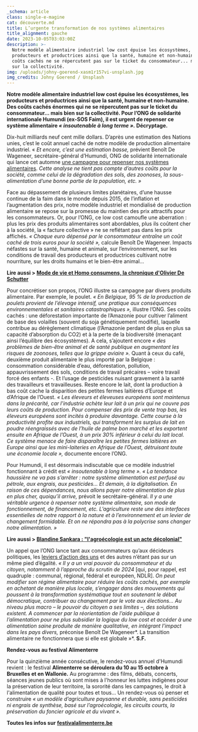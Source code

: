 ```yaml
---
_schema: article
class: single-e-magine
cat: découverte.md
title: L’urgente transformation de nos systèmes alimentaires
title_alignment: gauche
date: 2023-10-05T03:03:00Z
description: >-
  Notre modèle alimentaire industriel low cost épuise les écosystèmes, les
  producteurs et productrices ainsi que la santé, humaine et non-humaine. Ces
  coûts cachés ne se répercutent pas sur le ticket du consommateur... mais bien
  sur la collectivité.
img: /uploads/johny-goerend-xasm1r157vi-unsplash.jpg
img_credits: Johny Goerend / Unsplash
---
```

**Notre modèle alimentaire industriel low cost épuise les écosystèmes, les producteurs et productrices ainsi que la santé, humaine et non-humaine. Des coûts cachés énormes qui ne se répercutent pas sur le ticket du consommateur... mais bien sur la collectivité. Pour l’ONG de solidarité internationale Humundi (ex-SOS Faim), il est urgent de repenser ce système alimentaire *« insoutenable à long terme ».* Décryptage.**

Dix-huit milliards neuf cent mille dollars. D’après une estimation des Nations unies, c’est le coût annuel caché de notre modèle de production alimentaire industriel. «&nbsp;*Et encore, c’est une estimation basse,* prévient Benoît De Wageneer, secrétaire-général d’Humundi, ONG de solidarité internationale qui lance cet automne <a target="_blank" rel="noopener" href="https://www.humundi.org/les-couts-caches-de-notre-alimentation-quelles-solutions-pour-un-monde-plus-juste/">une campagne pour repenser nos systèmes alimentaires</a>. *Cette analyse ne tient pas compte d’autres coûts pour la société, comme celui de la dégradation des sols, des zoonoses, la sous-alimentation d’une bonne partie de la population, etc. »*

Face au dépassement de plusieurs limites planétaires, d’une hausse continue de la faim dans le monde depuis 2015, de l’inflation et l’augmentation des prix, notre modèle industriel et mondialisé de production alimentaire se repose sur la promesse du maintien des prix attractifs pour les consommateurs. Or, pour l’ONG, ce low cost camoufle une aberration : plus les prix des produits alimentaires sont abordables, plus ils coûtent cher à la société, la « facture collective » ne se reflétant pas dans les prix affichés. *« Chaque euro dépensé par le consommateur entraîne un coût caché de trois euros pour la société »,* calcule Benoît De Wageneer. Impacts néfastes sur la santé, humaine et animale, sur l’environnement, sur les conditions de travail des producteurs et productrices cultivant notre nourriture, sur les droits humains et le bien-être animal…

**Lire aussi &gt; <a target="_blank" rel="noopener" href="https://www.imagine-magazine.com/libre-acces/chronique/modes-de-vie-et-homo-consumens/">Mode de vie et Homo consumens, la chronique d'Olivier De Schutter</a>**

Pour concrétiser son propos, l’ONG illustre sa campagne par divers produits alimentaire. Par exemple, le poulet. *« En Belgique, 95 % de la production de poulets provient de l’élevage intensif, une pratique aux conséquences environnementales et sanitaires catastrophiques »,* illustre l’ONG. Ses coûts cachés : une déforestation importante de l’Amazonie pour cultiver l’aliment de base des volailles (souvent du soja génétiquement modifié), laquelle contribue au dérèglement climatique (l’Amazonie perdant de plus en plus sa capacité d’absorption du CO2) et à la perte de la biodiversité (menaçant ainsi l’équilibre des écosystèmes). A cela, s’ajoutent encore *« des problèmes de bien-être animal et de santé publique en augmentant les risques de zoonoses, telles que la grippe aviaire ».* Quant à ceux du café, deuxième produit alimentaire le plus importé par la Belgique : consommation considérable d’eau, déforestation, pollution, appauvrissement des sols, conditions de travail précaires – voire travail forcé des enfants -. Et l’usage de pesticides nuisant gravement à la santé des travailleurs et travailleuses. Reste encore le lait, dont la production à bas coût cache la disparition des petites fermes laitières d’Europe et d’Afrique de l’Ouest. *« Les éleveurs et éleveuses européens sont maintenus dans la précarité, car l’industrie achète leur lait à un prix qui ne couvre pas leurs coûts de production. Pour compenser des prix de vente trop bas, les éleveurs européens sont incités à produire davantage. Cette course à la productivité profite aux industriels, qui transforment les surplus de lait en poudre réengraissés avec de l’huile de palme bon marché et les exportent ensuite en Afrique de l’Ouest, à un prix 30% inférieur à celui du lait local. Ce système menace de faire disparaître les petites fermes laitières en Europe ainsi que les mini-laiteries en Afrique de l’Ouest, détruisant toute une économie locale »,* documente encore l’ONG.

Pour Humundi, il est désormais indiscutable que ce modèle industriel fonctionnant à crédit est *« insoutenable à long terme ». « La tendance haussière ne va pas s’arrêter : notre système alimentation est perfusé au pétrole, aux engrais, aux pesticides… Et demain, à la digitalisation. En raison de ces dépendances, nous allons payer notre alimentation de plus en plus cher, quoiqu’il arrive,* prévoit le secrétaire-général. *Il y a une véritable urgence à repenser notre système alimentaire, son mode de fonctionnement, de financement, etc. L’agriculture reste une des interfaces essentielles de notre rapport à la nature et à l’environnement et un levier de changement formidable. Et on ne répondra pas à la polycrise sans changer notre alimentation. »*&nbsp;

**Lire aussi &gt; <a target="_blank" rel="noopener" href="https://www.imagine-magazine.com/libre-acces/rencontre/blandine-sankara-l-agroecologie-est-un-acte-decolonial/">Blandine Sankara : "l'agroécologie est un acte décolonial"</a>**

Un appel que l’ONG lance tant aux consommateurs qu’aux décideurs politiques, les <a target="_blank" rel="noopener" href="https://www.humundi.org/20-manieres-de-lutter-pour-une-alimentation-juste-et-durable/?fbclid=IwAR2tfq-4JxcIFKO1ZX9wqY2YbflKQNcwZhDePr0HH6binIZMpCoQV0zhHbE">leviers d’action des uns</a> et des autres n’étant pas sur un même pied d’égalité. *« Il y a un vrai pouvoir du consommateur et du citoyen, notamment à l’approche du scrutin de 2024* \[qui, pour rappel, est quadruple : communal, régional, fédéral et européen, NDLR\]. *On peut modifier son régime alimentaire pour réduire les coûts cachés, par exemple en achetant de manière plus locale, s’engager dans des mouvements qui poussent à la transformation systématique tout en soutenant le débat démocratique, contribuer au changement par le vote aux élections… Au niveau plus macro – le pouvoir du citoyen a ses limites –, des solutions existent. A commencer par la réorientation de l’aide publique à l’alimentation pour ne plus subsidier la logique du low cost et accéder à une alimentation saine produite de manière qualitative, en intégrant l’impact dans les pays divers,* préconise Benoît De Wageneer*. La transition alimentaire ne fonctionnera que si elle est globale »*. ​​**S.F.**&nbsp;

**Rendez-vous au festival Alimenterre**

Pour la quinzième année consécutive, le rendez-vous annuel d'Humundi revient : le festival **Alimenterre** **se déroulera du 10 au 15 octobre à Bruxelles et en Wallonie.**&nbsp;Au programme : des films, débats, concerts, séances jeunes publics où sont mises à l'honneur les luttes indigènes pour la préservation de leur territoire, la sororité dans les campagnes, le droit à l'alimentation de qualité pour toutes et tous... Un rendez-vous où penser et construire&nbsp;*« un modèle d’agriculture paysanne et durable, sans pesticides ni engrais de synthèse, basé sur l’agroécologie, les circuits courts, la préservation du foncier agricole et du vivant ».*&nbsp;

**Toutes les infos sur**&nbsp;[**festivalalimenterre.be**](https://festivalalimenterre.be/)
